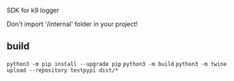 SDK for k9 logger

Don't import '/internal' folder in your project!


## build

`python3 -m pip install --upgrade pip`
`python3 -m build`
`python3 -m twine upload --repository testpypi dist/*`